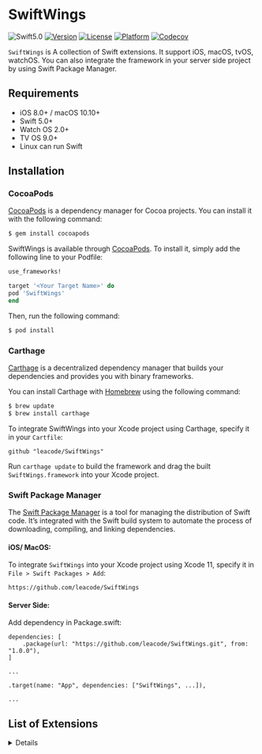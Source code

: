 # SwiftWings

![Swift5.0](https://img.shields.io/badge/swift-5.0-blue.svg)
[![Version](https://img.shields.io/cocoapods/v/SwiftWings.svg?style=flat)](https://cocoapods.org/pods/SwiftWings)
[![License](https://img.shields.io/cocoapods/l/SwiftWings.svg?style=flat)](https://github.com/leacode/SwiftWings/blob/master/LICENSE)
[![Platform](https://img.shields.io/cocoapods/p/SwiftWings.svg?style=flat)](https://cocoapods.org/pods/SwiftWings)
[![Codecov](https://codecov.io/gh/leacode/SwiftWings/branch/master/graph/badge.svg)](https://codecov.io/gh/leacode/SwiftWings)


`SwiftWings` is A collection of Swift extensions. It support iOS, macOS, tvOS, watchOS. You can also integrate the framework in your server side project by using Swift Package Manager.

## Requirements

- iOS 8.0+ / macOS 10.10+ 
- Swift 5.0+
- Watch OS 2.0+
- TV OS 9.0+
- Linux can run Swift

## Installation

### CocoaPods

[CocoaPods](https://cocoapods.org) is a dependency manager for Cocoa projects. You can install it with the following command:

```bash
$ gem install cocoapods
```

SwiftWings is available through [CocoaPods](https://cocoapods.org). To install
it, simply add the following line to your Podfile:

```ruby
use_frameworks!

target '<Your Target Name>' do
pod 'SwiftWings'
end
```

Then, run the following command:

```bash
$ pod install
```

### Carthage

[Carthage](https://github.com/Carthage/Carthage) is a decentralized dependency manager that builds your dependencies and provides you with binary frameworks.

You can install Carthage with [Homebrew](https://brew.sh/) using the following command:

```bash
$ brew update
$ brew install carthage
```

To integrate SwiftWings into your Xcode project using Carthage, specify it in your `Cartfile`:

```ogdl
github "leacode/SwiftWings"
```

Run `carthage update` to build the framework and drag the built `SwiftWings.framework` into your Xcode project.

### Swift Package Manager

The [Swift Package Manager](https://swift.org/package-manager/) is a tool for managing the distribution of Swift code. It’s integrated with the Swift build system to automate the process of downloading, compiling, and linking dependencies.

#### iOS/ MacOS:

To integrate `SwiftWings` into your Xcode project using Xcode 11, specify it in `File > Swift Packages > Add`:

```
https://github.com/leacode/SwiftWings
```


#### Server Side:

Add dependency in Package.swift:

```
dependencies: [
    .package(url: "https://github.com/leacode/SwiftWings.git", from: "1.0.0"),
]

...

.target(name: "App", dependencies: ["SwiftWings", ...]),

...

```

## List of Extensions

<details>
<ul>
<li><a href="https://github.com/leacode/SwiftWings/blob/master/Sources/Extensions/Foundation/Array/Array%2BSubscript.swift"><code>Array+Subscript</code></a></li>

<li><a href="https://github.com/leacode/SwiftWings/blob/master/Sources/Extensions/Foundation/Data/Data%2BExtensions.swift"><code>Data+Extensions</code></a></li>

<li><a href="https://github.com/leacode/SwiftWings/blob/master/Sources/Extensions/Foundation/Data/Data%2BMimeType.swift"><code>Data+MimeType</code></a></li>

<li><a href="https://github.com/leacode/SwiftWings/blob/master/Sources/Extensions/Foundation/Date/Date%2BExtensions.swift"><code>Date+Extensions</code></a></li>

<li><a href="https://github.com/leacode/SwiftWings/blob/master/Sources/Extensions/Foundation/Int/Int%2BExtensions.swift"><code>Int+Extensions</code></a></li>

<li><a href="https://github.com/leacode/SwiftWings/blob/master/Sources/Extensions/Foundation/Mirror/Mirror%2BReflection.swift"><code>Mirror+Reflection</code></a></li>

<li><a href="https://github.com/leacode/SwiftWings/blob/master/Sources/Extensions/Foundation/NSObject/NSObject%2BName.swift"><code>NSObject+Name</code></a></li>

<li><a href="https://github.com/leacode/SwiftWings/blob/master/Sources/Extensions/Foundation/Optional/Optional%2BTransform.swift"><code>Optional+Transform</code></a></li>

<li><a href="https://github.com/leacode/SwiftWings/blob/master/Sources/Extensions/Foundation/String/String%2BMD5.swift"><code>String+MD5</code></a></li>

<li><a href="https://github.com/leacode/SwiftWings/blob/master/Sources/Extensions/Foundation/String/String%2BModify.swift"><code>String+Modify</code></a></li>

<li><a href="https://github.com/leacode/SwiftWings/blob/master/Sources/Extensions/Foundation/String/String%2BSubscript.swift"><code>String+Subscript</code></a></li>

<li><a href="https://github.com/leacode/SwiftWings/blob/master/Sources/Extensions/Foundation/String/String%2BValidation.swift"><code>String+Validation</code></a></li>

</ul>

## Author

**Chunyu Li**

- [Linked in](http://www.linkedin.com/in/春毓-李-96920b92/)
- [简书](https://www.jianshu.com/u/1c5cb3408b0f)
- [Twitter](https://twitter.com/leacode) / [Facebook](https://www.facebook.com/leacode.lea)

## License

`SwiftWings` is available under the MIT license. See the `LICENSE` file for more info.

